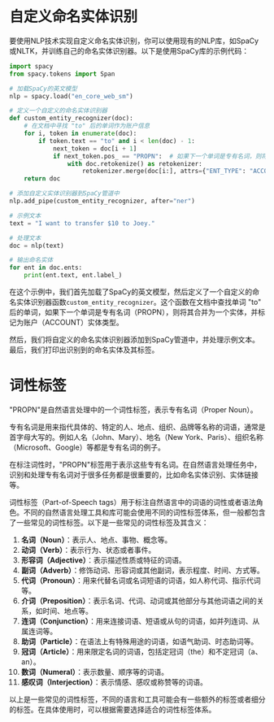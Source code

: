 # 自定义命名实体识别
要使用NLP技术实现自定义命名实体识别，你可以使用现有的NLP库，如SpaCy或NLTK，并训练自己的命名实体识别器。以下是使用SpaCy库的示例代码：

```python
import spacy
from spacy.tokens import Span

# 加载SpaCy的英文模型
nlp = spacy.load("en_core_web_sm")

# 定义一个自定义的命名实体识别器
def custom_entity_recognizer(doc):
    # 在文档中寻找 "to" 后的单词作为账户信息
    for i, token in enumerate(doc):
        if token.text == "to" and i < len(doc) - 1:
            next_token = doc[i + 1]
            if next_token.pos_ == "PROPN":  # 如果下一个单词是专有名词，则将其标记为账户实体
                with doc.retokenize() as retokenizer:
                    retokenizer.merge(doc[i:], attrs={"ENT_TYPE": "ACCOUNT"})
    return doc

# 添加自定义实体识别器到SpaCy管道中
nlp.add_pipe(custom_entity_recognizer, after="ner")

# 示例文本
text = "I want to transfer $10 to Joey."

# 处理文本
doc = nlp(text)

# 输出命名实体
for ent in doc.ents:
    print(ent.text, ent.label_)
```

在这个示例中，我们首先加载了SpaCy的英文模型，然后定义了一个自定义的命名实体识别器函数`custom_entity_recognizer`。这个函数在文档中查找单词 "to" 后的单词，如果下一个单词是专有名词（PROPN），则将其合并为一个实体，并标记为账户（ACCOUNT）实体类型。

然后，我们将自定义的命名实体识别器添加到SpaCy管道中，并处理示例文本。最后，我们打印出识别到的命名实体及其标签。
# 词性标签
"PROPN"是自然语言处理中的一个词性标签，表示专有名词（Proper Noun）。

专有名词是用来指代具体的、特定的人、地点、组织、品牌等名称的词语，通常是首字母大写的。例如人名（John、Mary）、地名（New York、Paris）、组织名称（Microsoft、Google）等都是专有名词的例子。

在标注词性时，"PROPN"标签用于表示这些专有名词。在自然语言处理任务中，识别和处理专有名词对于很多任务都是很重要的，比如命名实体识别、实体链接等。

词性标签（Part-of-Speech tags）用于标注自然语言中的词语的词性或者语法角色。不同的自然语言处理工具和库可能会使用不同的词性标签体系，但一般都包含了一些常见的词性标签。以下是一些常见的词性标签及其含义：

1. **名词（Noun）**：表示人、地点、事物、概念等。
2. **动词（Verb）**：表示行为、状态或者事件。
3. **形容词（Adjective）**：表示描述性质或特征的词语。
4. **副词（Adverb）**：修饰动词、形容词或其他副词，表示程度、时间、方式等。
5. **代词（Pronoun）**：用来代替名词或名词短语的词语，如人称代词、指示代词等。
6. **介词（Preposition）**：表示名词、代词、动词或其他部分与其他词语之间的关系，如时间、地点等。
7. **连词（Conjunction）**：用来连接词语、短语或从句的词语，如并列连词、从属连词等。
8. **助词（Particle）**：在语法上有特殊用途的词语，如语气助词、时态助词等。
9. **冠词（Article）**：用来限定名词的词语，包括定冠词（the）和不定冠词（a、an）。
10. **数词（Numeral）**：表示数量、顺序等的词语。
11. **感叹词（Interjection）**：表示情感、感叹或称赞等的词语。

以上是一些常见的词性标签，不同的语言和工具可能会有一些额外的标签或者细分的标签。在具体使用时，可以根据需要选择适合的词性标签体系。